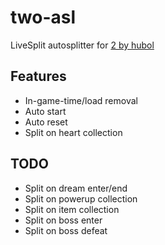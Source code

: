 # two-asl
LiveSplit autosplitter for [2 by hubol](https://hubol.itch.io/2)

## Features
 - In-game-time/load removal
 - Auto start
 - Auto reset
 - Split on heart collection

## TODO
 - Split on dream enter/end
 - Split on powerup collection
 - Split on item collection
 - Split on boss enter
 - Split on boss defeat